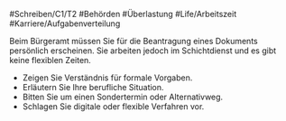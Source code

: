 #Schreiben/C1/T2 #Behörden #Überlastung
#Life/Arbeitszeit #Karriere/Aufgabenverteilung


Beim Bürgeramt müssen Sie für die Beantragung eines Dokuments persönlich erscheinen. Sie arbeiten jedoch im Schichtdienst und es gibt keine flexiblen Zeiten.
- Zeigen Sie Verständnis für formale Vorgaben.
- Erläutern Sie Ihre berufliche Situation.
- Bitten Sie um einen Sondertermin oder Alternativweg.
- Schlagen Sie digitale oder flexible Verfahren vor.